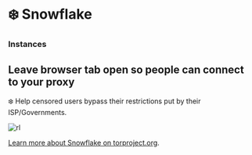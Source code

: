 # ❄️ Snowflake

### Instances


## Leave browser tab open so people can connect to your proxy
❄️ Help censored users bypass their restrictions put by their ISP/Governments.

![rl](https://bffr.wtf/r/bRCJWd.jpg?compress=true)

[Learn more about Snowflake on torproject.org](https://snowflake.torproject.org/).
